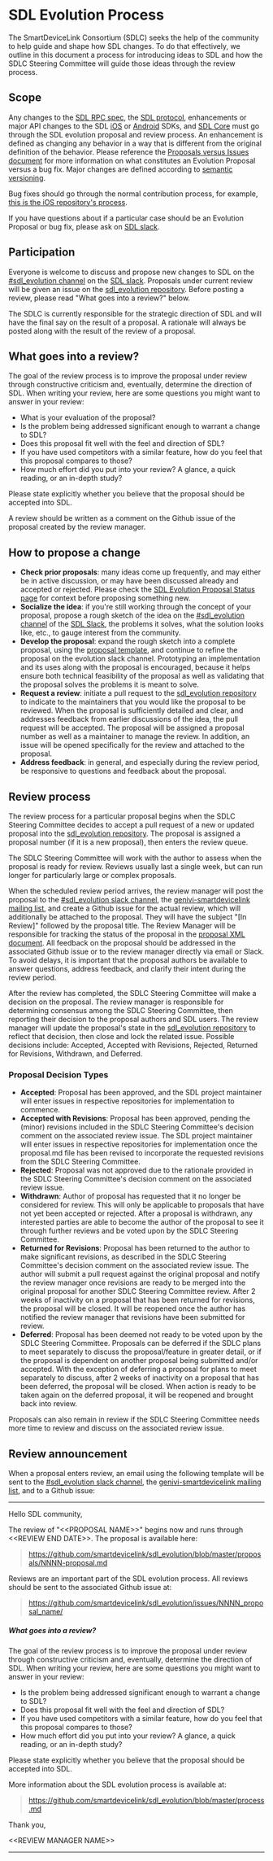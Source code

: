 # SDL Evolution Process
The SmartDeviceLink Consortium (SDLC) seeks the help of the community to help guide and shape how SDL changes. To do that effectively, we outline in this document a process for introducing ideas to SDL and how the SDLC Steering Committee will guide those ideas through the review process.

## Scope
Any changes to the [SDL RPC spec](https://github.com/smartdevicelink/rpc_spec), the [SDL protocol](https://github.com/smartdevicelink/protocol_spec), enhancements or major API changes to the SDL [iOS](https://github.com/smartdevicelink/sdl_ios) or [Android](https://github.com/smartdevicelink/sdl_android) SDKs, and [SDL Core](https://github.com/smartdevicelink/sdl_core) must go through the SDL evolution proposal and review process. An enhancement is defined as changing any behavior in a way that is different from the original definition of the behavior.  Please reference the [Proposals versus Issues document][proposals_versus_issues] for more information on what constitutes an Evolution Proposal versus a bug fix.  Major changes are defined according to [semantic versioning](http://www.semver.org).

Bug fixes should go through the normal contribution process, for example, [this is the iOS repository's process](https://github.com/smartdevicelink/sdl_ios/blob/master/.github/CONTRIBUTING.md).

If you have questions about if a particular case should be an Evolution Proposal or bug fix, please ask on [SDL slack][sdl_slack].

## Participation
Everyone is welcome to discuss and propose new changes to SDL on the [#sdl_evolution channel][sdl_evolution_channel] on the [SDL slack][sdl_slack]. Proposals under current review will be given an issue on the [sdl_evolution repository][sdl_evolution_repo]. Before posting a review, please read "What goes into a review?" below.

The SDLC is currently responsible for the strategic direction of SDL and will have the final say on the result of a proposal. A rationale will always be posted along with the result of the review of a proposal.

## What goes into a review?
The goal of the review process is to improve the proposal under review through constructive criticism and, eventually, determine the direction of SDL. When writing your review, here are some questions you might want to answer in your review:

* What is your evaluation of the proposal?
* Is the problem being addressed significant enough to warrant a change to SDL?
* Does this proposal fit well with the feel and direction of SDL?
* If you have used competitors with a similar feature, how do you feel that this proposal compares to those?
* How much effort did you put into your review? A glance, a quick reading, or an in-depth study?

Please state explicitly whether you believe that the proposal should be accepted into SDL.

A review should be written as a comment on the Github issue of the proposal created by the review manager.

## How to propose a change
* **Check prior proposals**: many ideas come up frequently, and may either be in active discussion, or may have been discussed already and accepted or rejected.  Please check the [SDL Evolution Proposal Status page][sdl_evolution_proposal_status_page] for context before proposing something new.
* **Socialize the idea**: if you're still working through the concept of your proposal, propose a rough sketch of the idea on the [#sdl_evolution channel][sdl_evolution_channel] of the [SDL Slack][sdl_slack], the problems it solves, what the solution looks like, etc., to gauge interest from the community.
* **Develop the proposal**: expand the rough sketch into a complete proposal, using the [proposal template](0000-template.md), and continue to refine the proposal on the evolution slack channel. Prototyping an implementation and its uses along with the proposal is encouraged, because it helps ensure both technical feasibility of the proposal as well as validating that the proposal solves the problems it is meant to solve.
* **Request a review**: initiate a pull request to the [sdl_evolution repository][sdl_evolution_repo] to indicate to the maintainers that you would like the proposal to be reviewed. When the proposal is sufficiently detailed and clear, and addresses feedback from earlier discussions of the idea, the pull request will be accepted. The proposal will be assigned a proposal number as well as a maintainer to manage the review. In addition, an issue will be opened specifically for the review and attached to the proposal.
* **Address feedback**: in general, and especially during the review period, be responsive to questions and feedback about the proposal.

## Review process
The review process for a particular proposal begins when the SDLC Steering Committee decides to accept a pull request of a new or updated proposal into the [sdl_evolution repository][sdl_evolution_repo]. The proposal is assigned a proposal number (if it is a new proposal), then enters the review queue.

The SDLC Steering Committee will work with the author to assess when the proposal is ready for review. Reviews usually last a single week, but can run longer for particularly large or complex proposals.

When the scheduled review period arrives, the review manager will post the proposal to the [#sdl_evolution slack channel][sdl_evolution_channel], the [genivi-smartdevicelink mailing list][sdl_mailing_list], and create a Github issue for the actual review, which will additionally be attached to the proposal. They will have the subject "[In Review]" followed by the proposal title. The Review Manager will be responsible for tracking the status of the proposal in the [proposal XML document][sdl_proposals_xml]. All feedback on the proposal should be addressed in the associated Github issue or to the review manager directly via email or Slack. To avoid delays, it is important that the proposal authors be available to answer questions, address feedback, and clarify their intent during the review period.

After the review has completed, the SDLC Steering Committee will make a decision on the proposal. The review manager is responsible for determining consensus among the SDLC Steering Committee, then reporting their decision to the proposal authors and SDL users. The review manager will update the proposal's state in the [sdl_evolution repository][sdl_evolution_repo] to reflect that decision, then close and lock the related issue. Possible decisions include: Accepted, Accepted with Revisions, Rejected, Returned for Revisions, Withdrawn, and Deferred.

### Proposal Decision Types
- **Accepted**: Proposal has been approved, and the SDL project maintainer will enter issues in respective repositories for implementation to commence.
- **Accepted with Revisions**: Proposal has been approved, pending the (minor) revisions included in the SDLC Steering Committee's decision comment on the associated review issue.  The SDL project maintainer will enter issues in respective repositories for implementation once the proposal.md file has been revised to incorporate the requested revisions from the SDLC Steering Committee.
- **Rejected**: Proposal was not approved due to the rationale provided in the SDLC Steering Committee's decision comment on the associated review issue.
- **Withdrawn**: Author of proposal has requested that it no longer be considered for review.  This will only be applicable to proposals that have not yet been accepted or rejected.  After a proposal is withdrawn, any interested parties are able to become the author of the proposal to see it through further reviews and be voted upon by the SDLC Steering Committee.
- **Returned for Revisions**: Proposal has been returned to the author to make significant revisions, as described in the SDLC Steering Committee's decision comment on the associated review issue.  The author will submit a pull request against the original proposal and notify the review manager once revisions are ready to be merged into the original proposal for another SDLC Steering Committee review.  After 2 weeks of inactivity on a proposal that has been returned for revisions, the proposal will be closed.  It will be reopened once the author has notified the review manager that revisions have been submitted for review.
- **Deferred**: Proposal has been deemed not ready to be voted upon by the SDLC Steering Committee.  Proposals can be deferred if the SDLC plans to meet separately to discuss the proposal/feature in greater detail, or if the proposal is dependent on another proposal being submitted and/or accepted.  With the exception of deferring a proposal for plans to meet separately to discuss, after 2 weeks of inactivity on a proposal that has been deferred, the proposal will be closed.  When action is ready to be taken again on the deferred proposal, it will be reopened and brought back into review.

Proposals can also remain in review if the SDLC Steering Committee needs more time to review and discuss on the associated review issue.

## Review announcement
When a proposal enters review, an email using the following template will be sent to the [#sdl_evolution slack channel][sdl_evolution_channel], the [genivi-smartdevicelink mailing list][sdl_mailing_list], and to a Github issue:

---

Hello SDL community,

The review of "\<\<PROPOSAL NAME>>" begins now and runs through \<\<REVIEW
END DATE>>. The proposal is available here:

> <https://github.com/smartdevicelink/sdl_evolution/blob/master/proposals/NNNN-proposal.md>

Reviews are an important part of the SDL evolution process. All reviews
should be sent to the associated Github issue at:

> <https://github.com/smartdevicelink/sdl_evolution/issues/NNNN_proposal_name/>

##### What goes into a review?
The goal of the review process is to improve the proposal under review through constructive criticism and, eventually, determine the direction of SDL. When writing your review, here are some questions you might want to answer in your review:

* Is the problem being addressed significant enough to warrant a change to SDL?
* Does this proposal fit well with the feel and direction of SDL?
* If you have used competitors with a similar feature, how do you feel that this proposal compares to those?
* How much effort did you put into your review? A glance, a quick reading, or an in-depth study?

Please state explicitly whether you believe that the proposal should be accepted into SDL.

More information about the SDL evolution process is available at:

> <https://github.com/smartdevicelink/sdl_evolution/blob/master/process.md>

Thank you,

\<\<REVIEW MANAGER NAME>>

---

[sdl_evolution_repo]: https://github.com/smartdevicelink/sdl_evolution "SDL evolution repository"
[sdl_slack]: http://slack.smartdevicelink.com "SDL slack"
[sdl_evolution_channel]: https://smartdevicelink.slack.com/messages/sdl_evolution/ "#sdl_evolution slack channel"
[sdl_evolution_report_channel]: https://smartdevicelink.slack.com/messages/sdl_evolution_report/ "#sdl_evolution_report slack channel"
[sdl_mailing_list]: https://lists.genivi.org/mailman/listinfo/genivi-smartdevicelink "SDL mailing list"
[sdl_proposals_xml]: https://github.com/smartdevicelink/sdl_evolution/blob/master/proposals.xml "SDL Proposals XML"
[sdl_evolution_proposal_status_page]: https://smartdevicelink.github.io/sdl_evolution/ "SDL Evolution Proposal Status Page"
[proposals_versus_issues]: https://github.com/smartdevicelink/sdl_evolution/blob/master/proposals_versus_issues.md "Proposals versus Issues"
